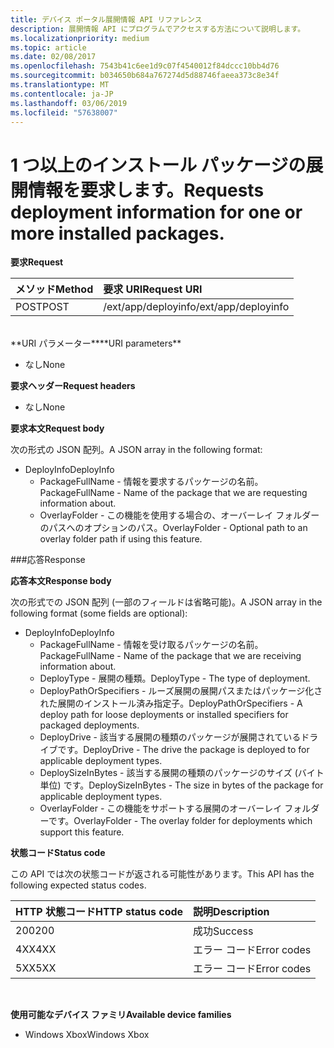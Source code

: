 ```yaml
---
title: デバイス ポータル展開情報 API リファレンス
description: 展開情報 API にプログラムでアクセスする方法について説明します。
ms.localizationpriority: medium
ms.topic: article
ms.date: 02/08/2017
ms.openlocfilehash: 7543b41c6ee1d9c07f4540012f84dccc10bb4d76
ms.sourcegitcommit: b034650b684a767274d5d88746faeea373c8e34f
ms.translationtype: MT
ms.contentlocale: ja-JP
ms.lasthandoff: 03/06/2019
ms.locfileid: "57638007"
---
```

# <a name="requests-deployment-information-for-one-or-more-installed-packages"></a><span data-ttu-id="5b4f0-103">1 つ以上のインストール パッケージの展開情報を要求します。</span><span class="sxs-lookup"><span data-stu-id="5b4f0-103">Requests deployment information for one or more installed packages.</span></span>

<span data-ttu-id="5b4f0-104">**要求**</span><span class="sxs-lookup"><span data-stu-id="5b4f0-104">**Request**</span></span>

<span data-ttu-id="5b4f0-105">メソッド</span><span class="sxs-lookup"><span data-stu-id="5b4f0-105">Method</span></span>      | <span data-ttu-id="5b4f0-106">要求 URI</span><span class="sxs-lookup"><span data-stu-id="5b4f0-106">Request URI</span></span>
:------     | :------
<span data-ttu-id="5b4f0-107">POST</span><span class="sxs-lookup"><span data-stu-id="5b4f0-107">POST</span></span> | <span data-ttu-id="5b4f0-108">/ext/app/deployinfo</span><span class="sxs-lookup"><span data-stu-id="5b4f0-108">/ext/app/deployinfo</span></span>
<br />
<span data-ttu-id="5b4f0-109">**URI パラメーター**</span><span class="sxs-lookup"><span data-stu-id="5b4f0-109">**URI parameters**</span></span>

 - <span data-ttu-id="5b4f0-110">なし</span><span class="sxs-lookup"><span data-stu-id="5b4f0-110">None</span></span>

<span data-ttu-id="5b4f0-111">**要求ヘッダー**</span><span class="sxs-lookup"><span data-stu-id="5b4f0-111">**Request headers**</span></span>

- <span data-ttu-id="5b4f0-112">なし</span><span class="sxs-lookup"><span data-stu-id="5b4f0-112">None</span></span>

<span data-ttu-id="5b4f0-113">**要求本文**</span><span class="sxs-lookup"><span data-stu-id="5b4f0-113">**Request body**</span></span>

<span data-ttu-id="5b4f0-114">次の形式の JSON 配列。</span><span class="sxs-lookup"><span data-stu-id="5b4f0-114">A JSON array in the following format:</span></span>

* <span data-ttu-id="5b4f0-115">DeployInfo</span><span class="sxs-lookup"><span data-stu-id="5b4f0-115">DeployInfo</span></span>
  * <span data-ttu-id="5b4f0-116">PackageFullName - 情報を要求するパッケージの名前。</span><span class="sxs-lookup"><span data-stu-id="5b4f0-116">PackageFullName - Name of the package that we are requesting information about.</span></span>
  * <span data-ttu-id="5b4f0-117">OverlayFolder - この機能を使用する場合の、オーバーレイ フォルダーのパスへのオプションのパス。</span><span class="sxs-lookup"><span data-stu-id="5b4f0-117">OverlayFolder - Optional path to an overlay folder path if using this feature.</span></span>

###<a name="response"></a><span data-ttu-id="5b4f0-118">応答</span><span class="sxs-lookup"><span data-stu-id="5b4f0-118">Response</span></span>

<span data-ttu-id="5b4f0-119">**応答本文**</span><span class="sxs-lookup"><span data-stu-id="5b4f0-119">**Response body**</span></span>

<span data-ttu-id="5b4f0-120">次の形式での JSON 配列 (一部のフィールドは省略可能)。</span><span class="sxs-lookup"><span data-stu-id="5b4f0-120">A JSON array in the following format (some fields are optional):</span></span>

* <span data-ttu-id="5b4f0-121">DeployInfo</span><span class="sxs-lookup"><span data-stu-id="5b4f0-121">DeployInfo</span></span>
  * <span data-ttu-id="5b4f0-122">PackageFullName - 情報を受け取るパッケージの名前。</span><span class="sxs-lookup"><span data-stu-id="5b4f0-122">PackageFullName - Name of the package that we are receiving information about.</span></span>
  * <span data-ttu-id="5b4f0-123">DeployType - 展開の種類。</span><span class="sxs-lookup"><span data-stu-id="5b4f0-123">DeployType - The type of deployment.</span></span>
  * <span data-ttu-id="5b4f0-124">DeployPathOrSpecifiers - ルーズ展開の展開パスまたはパッケージ化された展開のインストール済み指定子。</span><span class="sxs-lookup"><span data-stu-id="5b4f0-124">DeployPathOrSpecifiers - A deploy path for loose deployments or installed specifiers for packaged deployments.</span></span>
  * <span data-ttu-id="5b4f0-125">DeployDrive - 該当する展開の種類のパッケージが展開されているドライブです。</span><span class="sxs-lookup"><span data-stu-id="5b4f0-125">DeployDrive - The drive the package is deployed to for applicable deployment types.</span></span>
  * <span data-ttu-id="5b4f0-126">DeploySizeInBytes - 該当する展開の種類のパッケージのサイズ (バイト単位) です。</span><span class="sxs-lookup"><span data-stu-id="5b4f0-126">DeploySizeInBytes - The size in bytes of the package for applicable deployment types.</span></span>
  * <span data-ttu-id="5b4f0-127">OverlayFolder - この機能をサポートする展開のオーバーレイ フォルダーです。</span><span class="sxs-lookup"><span data-stu-id="5b4f0-127">OverlayFolder - The overlay folder for deployments which support this feature.</span></span>

<span data-ttu-id="5b4f0-128">**状態コード**</span><span class="sxs-lookup"><span data-stu-id="5b4f0-128">**Status code**</span></span>

<span data-ttu-id="5b4f0-129">この API では次の状態コードが返される可能性があります。</span><span class="sxs-lookup"><span data-stu-id="5b4f0-129">This API has the following expected status codes.</span></span>

<span data-ttu-id="5b4f0-130">HTTP 状態コード</span><span class="sxs-lookup"><span data-stu-id="5b4f0-130">HTTP status code</span></span>      | <span data-ttu-id="5b4f0-131">説明</span><span class="sxs-lookup"><span data-stu-id="5b4f0-131">Description</span></span>
:------     | :-----
<span data-ttu-id="5b4f0-132">200</span><span class="sxs-lookup"><span data-stu-id="5b4f0-132">200</span></span> | <span data-ttu-id="5b4f0-133">成功</span><span class="sxs-lookup"><span data-stu-id="5b4f0-133">Success</span></span>
<span data-ttu-id="5b4f0-134">4XX</span><span class="sxs-lookup"><span data-stu-id="5b4f0-134">4XX</span></span> | <span data-ttu-id="5b4f0-135">エラー コード</span><span class="sxs-lookup"><span data-stu-id="5b4f0-135">Error codes</span></span>
<span data-ttu-id="5b4f0-136">5XX</span><span class="sxs-lookup"><span data-stu-id="5b4f0-136">5XX</span></span> | <span data-ttu-id="5b4f0-137">エラー コード</span><span class="sxs-lookup"><span data-stu-id="5b4f0-137">Error codes</span></span>
<br />

<span data-ttu-id="5b4f0-138">**使用可能なデバイス ファミリ**</span><span class="sxs-lookup"><span data-stu-id="5b4f0-138">**Available device families**</span></span>

* <span data-ttu-id="5b4f0-139">Windows Xbox</span><span class="sxs-lookup"><span data-stu-id="5b4f0-139">Windows Xbox</span></span>